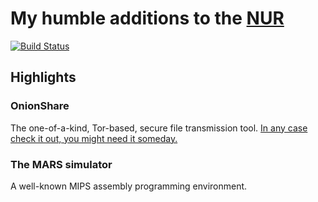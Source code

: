 # My humble additions to the [NUR](https://github.com/nix-community/NUR)

[![Build Status](https://travis-ci.org/bbjubjub2494/nur-expressions.svg?branch=master)](https://travis-ci.org/bbjubjub2494/nur-expressions)

## Highlights

### OnionShare
The one-of-a-kind, Tor-based, secure file transmission tool.
[In any case check it out, you might need it someday.](https://onionshare.org/)

### The MARS simulator
A well-known MIPS assembly programming environment.

